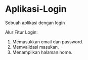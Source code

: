 # Aplikasi-Login
Sebuah aplikasi dengan login

Alur Fitur Login:
1. Memasukkan email dan password.
2. Memvalidasi masukan.
3. Menampilkan halaman home.
